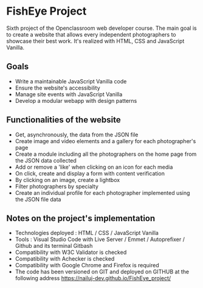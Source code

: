 # FishEye Project
Sixth project of the Openclassroom web developer course. The main goal is to create a website that allows every independent photographers to showcase their best work. It's realized with HTML, CSS and JavaScript Vanilla.

## Goals
  - Write a maintainable JavaScript Vanilla code
  - Ensure the website's accessibility
  - Manage site events with JavaScript Vanilla
  - Develop a modular webapp with design patterns

## Functionalities of the website
  - Get, asynchronously, the data from the JSON file
  - Create image and video elements and a gallery for each photographer's page
  - Create a module including all the photographers on the home page from the JSON data collected
  - Add or remove a 'like' when clicking on an icon for each media
  - On click, create and display a form with content verification
  - By clicking on an image, create a lightbox
  - Filter photographers by specialty
  - Create an individual profile for each photographer implemented using the JSON file data

## Notes on the project's implementation
  - Technologies deployed : HTML / CSS / JavaScript Vanilla
  - Tools : Visual Studio Code with Live Server / Emmet / Autoprefixer / Github and its terminal Gitbash
  - Compatibility with W3C Validator is checked
  - Compatibility with Achecker is checked
  - Compatibility with Google Chrome and Firefox is required
  - The code has been versioned on GIT and deployed on GITHUB at the following address https://nailuj-dev.github.io/FishEye_project/
